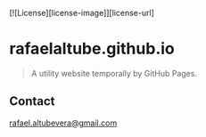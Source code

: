 [![License][license-image]][license-url]

# rafaelaltube.github.io

> A utility website temporally by GitHub Pages.  

## Contact

rafael.altubevera@gmail.com
